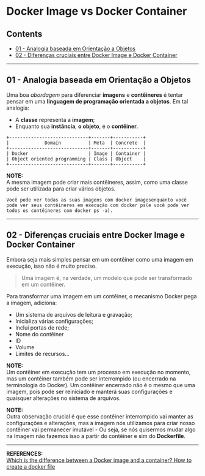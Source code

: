 # Docker Image vs Docker Container

## Contents

- [01 - Analogia baseada em Orientação a Objetos](#01)
- [02 - Diferenças cruciais entre Docker Image e Docker Container](#02)

---

<div id="01"></div>

## 01 - Analogia baseada em Orientação a Objetos

Uma boa *abordagem* para diferenciar **imagens** e **contêineres** é tentar pensar em uma **linguagem de programação orientada a objetos**. Em tal analogia:

 - A **classe** representa a **imagem**;
 - Enquanto sua **instância**, **o objeto**, é o **contêiner**.

```
+-----------------------------+-------+-----------+
|             Domain          | Meta  | Concrete  |
+-----------------------------+-------+-----------+
| Docker                      | Image | Container |
| Object oriented programming | Class | Object    |
+-----------------------------+-------+-----------+
```

**NOTE:**  
A mesma imagem pode criar mais contêineres, assim, como uma classe pode ser utilizada para criar vários objetos.

```
Você pode ver todas as suas imagens com docker imagesenquanto você pode ver seus contêineres em execução com docker ps(e você pode ver todos os contêineres com docker ps -a).
```

---

<div id="02"></div>

## 02 - Diferenças cruciais entre Docker Image e Docker Container

Embora seja mais simples pensar em um contêiner como uma imagem em execução, isso não é muito preciso.

> Uma imagem é, na verdade, um modelo que pode ser transformado em um contêiner.

Para transformar uma imagem em um contêiner, o mecanismo Docker pega a imagem, adiciona:

 - Um sistema de arquivos de leitura e gravação;
 - Inicializa várias configurações;
 - Inclui portas de rede;
 - Nome do contêiner
 - ID
 - Volume
 - Limites de recursos...

**NOTE:**  
Um contêiner em execução tem um processo em execução no momento, mas um contêiner também pode ser interrompido (ou encerrado na terminologia do Docker). Um contêiner encerrado não é o mesmo que uma imagem, pois pode ser reiniciado e manterá suas configurações e quaisquer alterações no sistema de arquivos.

**NOTE:**  
Outra observação crucial é que esse contêiner interrompido vai manter as configurações e alterações, mas a imagem nós utilizamos para criar nosso contêiner vai permanecer imutável - Ou seja, se nós quisermos mudar algo na Imagem não fazemos isso a partir do contêiner e sim do **Dockerfile**.

---

**REFERENCES:**  
[Which is the difference between a Docker image and a container? How to create a docker file](https://www.iperiusbackup.net/en/docker-image-container-howto-create-dockerfile/)
